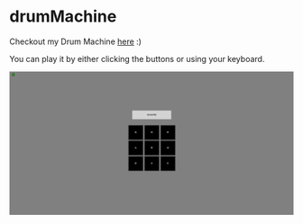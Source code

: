 # drumMachine

Checkout my Drum Machine [here](https://hannarosenfeld.github.io/drumMachine/) :)

You can play it by either clicking the buttons or using your keyboard.

![preview](preview.png)
